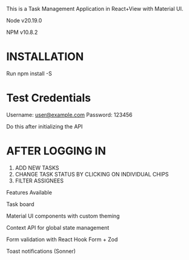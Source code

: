 This is a Task Management Application in React+View with Material UI.

Node v20.19.0

NPM v10.8.2

# INSTALLATION
Run
npm install -S


# Test Credentials

Username: user@example.com
Password: 123456

Do this after initializing the API

# AFTER LOGGING IN
1. ADD NEW TASKS
2. CHANGE TASK STATUS BY CLICKING ON INDIVIDUAL CHIPS
3. FILTER ASSIGNEES


Features Available

Task board 

Material UI components with custom theming

Context API for global state management

Form validation with React Hook Form + Zod

Toast notifications (Sonner)

